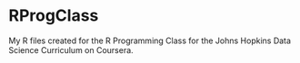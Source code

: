 # RProgClass
My R files created for the R Programming Class for the Johns Hopkins Data Science Curriculum on Coursera.
